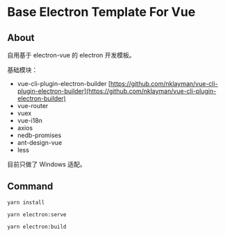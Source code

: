 # Base Electron Template For Vue

## About
自用基于 electron-vue 的 electron 开发模板。

基础模块：
- vue-cli-plugin-electron-builder [https://github.com/nklayman/vue-cli-plugin-electron-builder](https://github.com/nklayman/vue-cli-plugin-electron-builder)
- vue-router
- vuex
- vue-i18n
- axios
- nedb-promises
- ant-design-vue
- less

目前只做了 Windows 适配。

## Command
```
yarn install

yarn electron:serve

yarn electron:build
```

